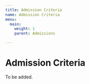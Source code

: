 ```yaml
---
title: Admission Criteria
name: Admission Criteria
menu:
  main:
    weight: 1
    parent: Admissions

---
```

# Admission Criteria

To be added.